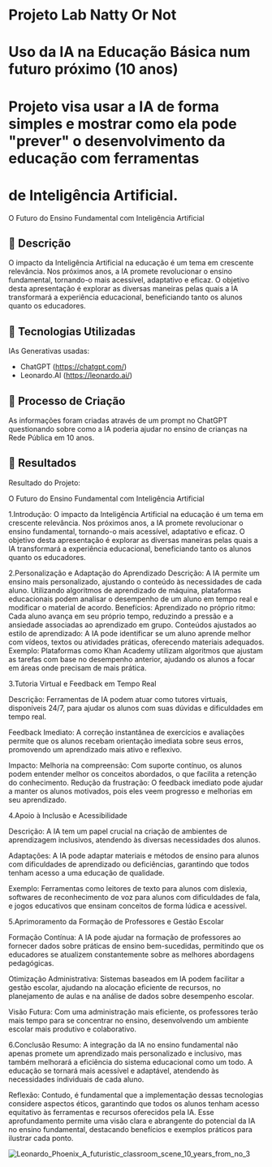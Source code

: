 # Projeto Lab Natty Or Not
# Uso da IA na Educação Básica num futuro próximo (10 anos)
# Projeto visa usar a IA de forma simples e mostrar como ela pode "prever" o desenvolvimento da educação com ferramentas 
# de Inteligência Artificial.

O Futuro do Ensino Fundamental com Inteligência Artificial

## 📒 Descrição
O impacto da Inteligência Artificial na educação é um tema em crescente relevância. Nos próximos anos, a IA promete revolucionar o ensino fundamental, tornando-o mais acessível, adaptativo e eficaz. O objetivo desta apresentação é explorar as diversas maneiras pelas quais a IA transformará a experiência educacional, beneficiando tanto os alunos quanto os educadores.

## 🤖 Tecnologias Utilizadas
IAs Generativas usadas:
- ChatGPT (https://chatgpt.com/)
- Leonardo.AI (https://leonardo.ai/)

## 🧐 Processo de Criação
As informações foram criadas através de um prompt no ChatGPT questionando sobre como a IA poderia ajudar no ensino de crianças
na Rede Pública em 10 anos.

## 🚀 Resultados
Resultado do Projeto:

O Futuro do Ensino Fundamental com Inteligência Artificial

1.Introdução: 
O impacto da Inteligência Artificial na educação é um tema em crescente relevância. Nos próximos anos, a IA promete revolucionar o ensino fundamental, tornando-o mais acessível, adaptativo e eficaz. O objetivo desta apresentação é explorar as diversas maneiras pelas quais a IA transformará a experiência educacional, beneficiando tanto os alunos quanto os educadores.


2.Personalização e Adaptação do Aprendizado
Descrição:
 A IA permite um ensino mais personalizado, ajustando o conteúdo às necessidades de cada aluno. Utilizando algoritmos de aprendizado de máquina, plataformas educacionais podem analisar o desempenho de um aluno em tempo real e modificar o material de acordo.
Benefícios:
Aprendizado no próprio ritmo: Cada aluno avança em seu próprio tempo, reduzindo a pressão e a ansiedade associadas ao aprendizado em grupo.
Conteúdos ajustados ao estilo de aprendizado: A IA pode identificar se um aluno aprende melhor com vídeos, textos ou atividades práticas, oferecendo materiais adequados.
Exemplo: Plataformas como Khan Academy utilizam algoritmos que ajustam as tarefas com base no desempenho anterior, ajudando os alunos a focar em áreas onde precisam de mais prática.

3.Tutoria Virtual e Feedback em Tempo Real

Descrição: 
Ferramentas de IA podem atuar como tutores virtuais, disponíveis 24/7, para ajudar os alunos com suas dúvidas e dificuldades em tempo real.

Feedback Imediato: 
A correção instantânea de exercícios e avaliações permite que os alunos recebam orientação imediata sobre seus erros, promovendo um aprendizado mais ativo e reflexivo.

Impacto:
Melhoria na compreensão: Com suporte contínuo, os alunos podem entender melhor os conceitos abordados, o que facilita a retenção do conhecimento.
Redução da frustração: O feedback imediato pode ajudar a manter os alunos motivados, pois eles veem progresso e melhorias em seu aprendizado.

4.Apoio à Inclusão e Acessibilidade

Descrição: 
A IA tem um papel crucial na criação de ambientes de aprendizagem inclusivos, atendendo às diversas necessidades dos alunos.

Adaptações: 
A IA pode adaptar materiais e métodos de ensino para alunos com dificuldades de aprendizado ou deficiências, garantindo que todos tenham acesso a uma educação de qualidade.

Exemplo: Ferramentas como leitores de texto para alunos com dislexia, softwares de reconhecimento de voz para alunos com dificuldades de fala, e jogos educativos que ensinam conceitos de forma lúdica e acessível.

5.Aprimoramento da Formação de Professores e Gestão Escolar

Formação Contínua: 
A IA pode ajudar na formação de professores ao fornecer dados sobre práticas de ensino bem-sucedidas, permitindo que os educadores se atualizem constantemente sobre as melhores abordagens pedagógicas.

Otimização Administrativa: 
Sistemas baseados em IA podem facilitar a gestão escolar, ajudando na alocação eficiente de recursos, no planejamento de aulas e na análise de dados sobre desempenho escolar.

Visão Futura: Com uma administração mais eficiente, os professores terão mais tempo para se concentrar no ensino, desenvolvendo um ambiente escolar mais produtivo e colaborativo.

6.Conclusão
Resumo: 
A integração da IA no ensino fundamental não apenas promete um aprendizado mais personalizado e inclusivo, mas também melhorará a eficiência do sistema educacional como um todo. A educação se tornará mais acessível e adaptável, atendendo às necessidades individuais de cada aluno.

Reflexão: 
Contudo, é fundamental que a implementação dessas tecnologias considere aspectos éticos, garantindo que todos os alunos tenham acesso equitativo às ferramentas e recursos oferecidos pela IA.
Esse aprofundamento permite uma visão clara e abrangente do potencial da IA no ensino fundamental, destacando benefícios e exemplos práticos para ilustrar cada ponto.


![Leonardo_Phoenix_A_futuristic_classroom_scene_10_years_from_no_3](https://github.com/user-attachments/assets/5f8ba8e8-096c-41bf-bc5c-a93d92142b64)

